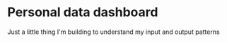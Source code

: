 # Personal data dashboard

Just a little thing I'm building to understand my input and output patterns